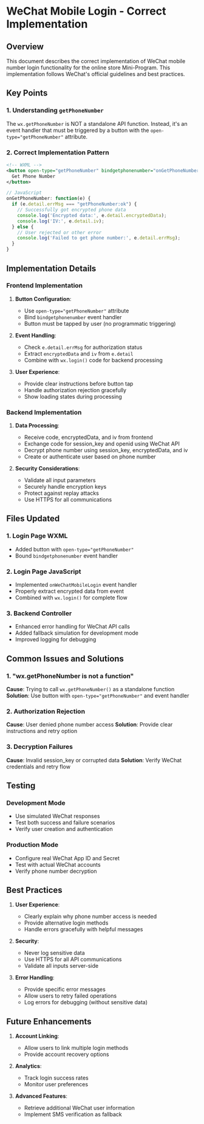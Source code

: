 # WeChat Mobile Login - Correct Implementation

## Overview

This document describes the correct implementation of WeChat mobile number login functionality for the online store Mini-Program. This implementation follows WeChat's official guidelines and best practices.

## Key Points

### 1. Understanding `getPhoneNumber`

The `wx.getPhoneNumber` is NOT a standalone API function. Instead, it's an event handler that must be triggered by a button with the `open-type="getPhoneNumber"` attribute.

### 2. Correct Implementation Pattern

```xml
<!-- WXML -->
<button open-type="getPhoneNumber" bindgetphonenumber="onGetPhoneNumber">
  Get Phone Number
</button>
```

```javascript
// JavaScript
onGetPhoneNumber: function(e) {
  if (e.detail.errMsg === "getPhoneNumber:ok") {
    // Successfully got encrypted phone data
    console.log('Encrypted data:', e.detail.encryptedData);
    console.log('IV:', e.detail.iv);
  } else {
    // User rejected or other error
    console.log('Failed to get phone number:', e.detail.errMsg);
  }
}
```

## Implementation Details

### Frontend Implementation

1. **Button Configuration**:
   - Use `open-type="getPhoneNumber"` attribute
   - Bind `bindgetphonenumber` event handler
   - Button must be tapped by user (no programmatic triggering)

2. **Event Handling**:
   - Check `e.detail.errMsg` for authorization status
   - Extract `encryptedData` and `iv` from `e.detail`
   - Combine with `wx.login()` code for backend processing

3. **User Experience**:
   - Provide clear instructions before button tap
   - Handle authorization rejection gracefully
   - Show loading states during processing

### Backend Implementation

1. **Data Processing**:
   - Receive code, encryptedData, and iv from frontend
   - Exchange code for session_key and openid using WeChat API
   - Decrypt phone number using session_key, encryptedData, and iv
   - Create or authenticate user based on phone number

2. **Security Considerations**:
   - Validate all input parameters
   - Securely handle encryption keys
   - Protect against replay attacks
   - Use HTTPS for all communications

## Files Updated

### 1. Login Page WXML
- Added button with `open-type="getPhoneNumber"`
- Bound `bindgetphonenumber` event handler

### 2. Login Page JavaScript
- Implemented `onWeChatMobileLogin` event handler
- Properly extract encrypted data from event
- Combined with `wx.login()` for complete flow

### 3. Backend Controller
- Enhanced error handling for WeChat API calls
- Added fallback simulation for development mode
- Improved logging for debugging

## Common Issues and Solutions

### 1. "wx.getPhoneNumber is not a function"
**Cause**: Trying to call `wx.getPhoneNumber()` as a standalone function
**Solution**: Use button with `open-type="getPhoneNumber"` and event handler

### 2. Authorization Rejection
**Cause**: User denied phone number access
**Solution**: Provide clear instructions and retry option

### 3. Decryption Failures
**Cause**: Invalid session_key or corrupted data
**Solution**: Verify WeChat credentials and retry flow

## Testing

### Development Mode
- Use simulated WeChat responses
- Test both success and failure scenarios
- Verify user creation and authentication

### Production Mode
- Configure real WeChat App ID and Secret
- Test with actual WeChat accounts
- Verify phone number decryption

## Best Practices

1. **User Experience**:
   - Clearly explain why phone number access is needed
   - Provide alternative login methods
   - Handle errors gracefully with helpful messages

2. **Security**:
   - Never log sensitive data
   - Use HTTPS for all API communications
   - Validate all inputs server-side

3. **Error Handling**:
   - Provide specific error messages
   - Allow users to retry failed operations
   - Log errors for debugging (without sensitive data)

## Future Enhancements

1. **Account Linking**:
   - Allow users to link multiple login methods
   - Provide account recovery options

2. **Analytics**:
   - Track login success rates
   - Monitor user preferences

3. **Advanced Features**:
   - Retrieve additional WeChat user information
   - Implement SMS verification as fallback